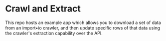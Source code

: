 # Crawl and Extract

This repo hosts an example app which allows you to download a set of data from an import&bull;io crawler, and then update specific rows of that data using the crawler's extraction capability over the API.